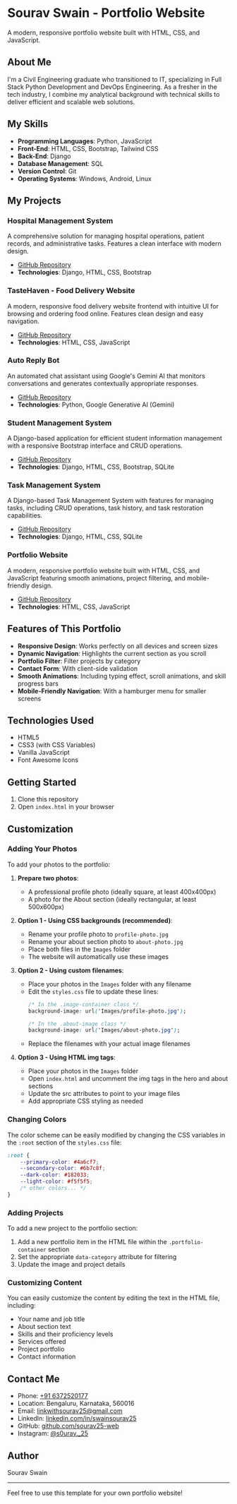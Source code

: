 # Sourav Swain - Portfolio Website

A modern, responsive portfolio website built with HTML, CSS, and JavaScript.

## About Me

I'm a Civil Engineering graduate who transitioned to IT, specializing in Full Stack Python Development and DevOps Engineering. As a fresher in the tech industry, I combine my analytical background with technical skills to deliver efficient and scalable web solutions.

## My Skills

- **Programming Languages**: Python, JavaScript
- **Front-End**: HTML, CSS, Bootstrap, Tailwind CSS
- **Back-End**: Django
- **Database Management**: SQL
- **Version Control**: Git
- **Operating Systems**: Windows, Android, Linux

## My Projects

### Hospital Management System
A comprehensive solution for managing hospital operations, patient records, and administrative tasks. Features a clean interface with modern design.
- [GitHub Repository](https://github.com/sourav25-web/Hospital-Management-System-Receptionist-Interface)
- **Technologies**: Django, HTML, CSS, Bootstrap

### TasteHaven - Food Delivery Website
A modern, responsive food delivery website frontend with intuitive UI for browsing and ordering food online. Features clean design and easy navigation.
- [GitHub Repository](https://github.com/sourav25-web/Responsive-Food-Delivery)
- **Technologies**: HTML, CSS, JavaScript

### Auto Reply Bot
An automated chat assistant using Google's Gemini AI that monitors conversations and generates contextually appropriate responses.
- [GitHub Repository](https://github.com/sourav25-web/Auto-Reply-Bot)
- **Technologies**: Python, Google Generative AI (Gemini)

### Student Management System
A Django-based application for efficient student information management with a responsive Bootstrap interface and CRUD operations.
- [GitHub Repository](https://github.com/sourav25-web/Student-management-system)
- **Technologies**: Django, HTML, CSS, Bootstrap, SQLite

### Task Management System
A Django-based Task Management System with features for managing tasks, including CRUD operations, task history, and task restoration capabilities.
- [GitHub Repository](https://github.com/sourav25-web/Task-Management-System)
- **Technologies**: Django, HTML, CSS, SQLite

### Portfolio Website
A modern, responsive portfolio website built with HTML, CSS, and JavaScript featuring smooth animations, project filtering, and mobile-friendly design.
- [GitHub Repository](https://github.com/sourav25-web/sourav25-web.github.io)
- **Technologies**: HTML, CSS, JavaScript

## Features of This Portfolio

- **Responsive Design**: Works perfectly on all devices and screen sizes
- **Dynamic Navigation**: Highlights the current section as you scroll
- **Portfolio Filter**: Filter projects by category
- **Contact Form**: With client-side validation
- **Smooth Animations**: Including typing effect, scroll animations, and skill progress bars
- **Mobile-Friendly Navigation**: With a hamburger menu for smaller screens

## Technologies Used

- HTML5
- CSS3 (with CSS Variables)
- Vanilla JavaScript
- Font Awesome Icons

## Getting Started

1. Clone this repository
2. Open `index.html` in your browser

## Customization

### Adding Your Photos

To add your photos to the portfolio:

1. **Prepare two photos**:
   - A professional profile photo (ideally square, at least 400x400px)
   - A photo for the About section (ideally rectangular, at least 500x600px)

2. **Option 1 - Using CSS backgrounds (recommended)**:
   - Rename your profile photo to `profile-photo.jpg`
   - Rename your about section photo to `about-photo.jpg`
   - Place both files in the `Images` folder
   - The website will automatically use these images

3. **Option 2 - Using custom filenames**:
   - Place your photos in the `Images` folder with any filename
   - Edit the `styles.css` file to update these lines:
     ```css
     /* In the .image-container class */
     background-image: url('Images/profile-photo.jpg');
     
     /* In the .about-image class */
     background-image: url('Images/about-photo.jpg');
     ```
   - Replace the filenames with your actual image filenames

4. **Option 3 - Using HTML img tags**:
   - Place your photos in the `Images` folder
   - Open `index.html` and uncomment the img tags in the hero and about sections
   - Update the src attributes to point to your image files
   - Add appropriate CSS styling as needed

### Changing Colors

The color scheme can be easily modified by changing the CSS variables in the `:root` section of the `styles.css` file:

```css
:root {
    --primary-color: #4a6cf7;
    --secondary-color: #6b7c8f;
    --dark-color: #182033;
    --light-color: #f5f5f5;
    /* other colors... */
}
```

### Adding Projects

To add a new project to the portfolio section:

1. Add a new portfolio item in the HTML file within the `.portfolio-container` section
2. Set the appropriate `data-category` attribute for filtering
3. Update the image and project details

### Customizing Content

You can easily customize the content by editing the text in the HTML file, including:

- Your name and job title
- About section text
- Skills and their proficiency levels
- Services offered
- Project portfolio
- Contact information

## Contact Me

- Phone: [+91 6372520177](tel:+916372520177)
- Location: Bengaluru, Karnataka, 560016
- Email: [linkwithsourav25@gmail.com](mailto:linkwithsourav25@gmail.com)
- LinkedIn: [linkedin.com/in/swainsourav25](https://linkedin.com/in/swainsourav25)
- GitHub: [github.com/sourav25-web](https://github.com/sourav25-web)
- Instagram: [@s0urav._25](https://www.instagram.com/s0urav._25)


## Author

Sourav Swain

---

Feel free to use this template for your own portfolio website! 